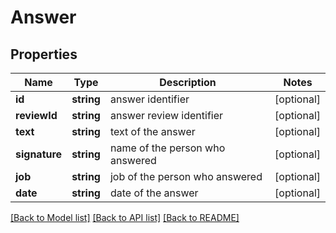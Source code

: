# Answer

## Properties
Name | Type | Description | Notes
------------ | ------------- | ------------- | -------------
**id** | **string** | answer identifier | [optional] 
**reviewId** | **string** | answer review identifier | [optional] 
**text** | **string** | text of the answer | [optional] 
**signature** | **string** | name of the person who answered | [optional] 
**job** | **string** | job of the person who answered | [optional] 
**date** | **string** | date of the answer | [optional] 

[[Back to Model list]](../../README.md#documentation-for-models) [[Back to API list]](../../README.md#documentation-for-api-endpoints) [[Back to README]](../../README.md)

